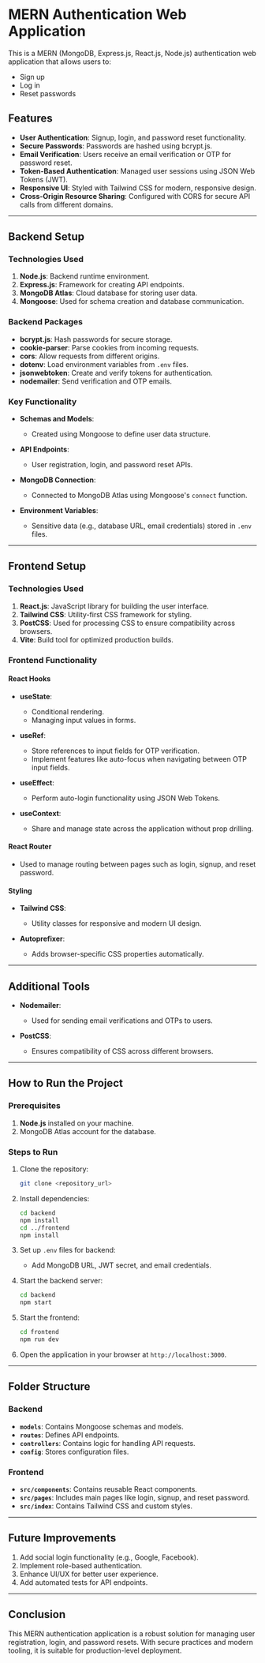 # MERN Authentication Web Application

This is a MERN (MongoDB, Express.js, React.js, Node.js) authentication web application that allows users to:

- Sign up
- Log in
- Reset passwords

## Features

- **User Authentication**: Signup, login, and password reset functionality.
- **Secure Passwords**: Passwords are hashed using bcrypt.js.
- **Email Verification**: Users receive an email verification or OTP for password reset.
- **Token-Based Authentication**: Managed user sessions using JSON Web Tokens (JWT).
- **Responsive UI**: Styled with Tailwind CSS for modern, responsive design.
- **Cross-Origin Resource Sharing**: Configured with CORS for secure API calls from different domains.

---

## Backend Setup

### Technologies Used

1. **Node.js**: Backend runtime environment.
2. **Express.js**: Framework for creating API endpoints.
3. **MongoDB Atlas**: Cloud database for storing user data.
4. **Mongoose**: Used for schema creation and database communication.

### Backend Packages

- **bcrypt.js**: Hash passwords for secure storage.
- **cookie-parser**: Parse cookies from incoming requests.
- **cors**: Allow requests from different origins.
- **dotenv**: Load environment variables from `.env` files.
- **jsonwebtoken**: Create and verify tokens for authentication.
- **nodemailer**: Send verification and OTP emails.

### Key Functionality

- **Schemas and Models**:
  - Created using Mongoose to define user data structure.
  
- **API Endpoints**:
  - User registration, login, and password reset APIs.

- **MongoDB Connection**:
  - Connected to MongoDB Atlas using Mongoose's `connect` function.

- **Environment Variables**:
  - Sensitive data (e.g., database URL, email credentials) stored in `.env` files.

---

## Frontend Setup

### Technologies Used

1. **React.js**: JavaScript library for building the user interface.
2. **Tailwind CSS**: Utility-first CSS framework for styling.
3. **PostCSS**: Used for processing CSS to ensure compatibility across browsers.
4. **Vite**: Build tool for optimized production builds.

### Frontend Functionality

#### React Hooks

- **useState**:
  - Conditional rendering.
  - Managing input values in forms.

- **useRef**:
  - Store references to input fields for OTP verification.
  - Implement features like auto-focus when navigating between OTP input fields.

- **useEffect**:
  - Perform auto-login functionality using JSON Web Tokens.

- **useContext**:
  - Share and manage state across the application without prop drilling.

#### React Router

- Used to manage routing between pages such as login, signup, and reset password.

#### Styling

- **Tailwind CSS**:
  - Utility classes for responsive and modern UI design.

- **Autoprefixer**:
  - Adds browser-specific CSS properties automatically.

---

## Additional Tools

- **Nodemailer**:
  - Used for sending email verifications and OTPs to users.

- **PostCSS**:
  - Ensures compatibility of CSS across different browsers.

---

## How to Run the Project

### Prerequisites

1. **Node.js** installed on your machine.
2. MongoDB Atlas account for the database.

### Steps to Run

1. Clone the repository:
   ```bash
   git clone <repository_url>
   ```

2. Install dependencies:
   ```bash
   cd backend
   npm install
   cd ../frontend
   npm install
   ```

3. Set up `.env` files for backend:
   - Add MongoDB URL, JWT secret, and email credentials.

4. Start the backend server:
   ```bash
   cd backend
   npm start
   ```

5. Start the frontend:
   ```bash
   cd frontend
   npm run dev
   ```

6. Open the application in your browser at `http://localhost:3000`.

---

## Folder Structure

### Backend
- **`models`**: Contains Mongoose schemas and models.
- **`routes`**: Defines API endpoints.
- **`controllers`**: Contains logic for handling API requests.
- **`config`**: Stores configuration files.

### Frontend
- **`src/components`**: Contains reusable React components.
- **`src/pages`**: Includes main pages like login, signup, and reset password.
- **`src/index`**: Contains Tailwind CSS and custom styles.

---

## Future Improvements

1. Add social login functionality (e.g., Google, Facebook).
2. Implement role-based authentication.
3. Enhance UI/UX for better user experience.
4. Add automated tests for API endpoints.

---

## Conclusion

This MERN authentication application is a robust solution for managing user registration, login, and password resets. With secure practices and modern tooling, it is suitable for production-level deployment.

